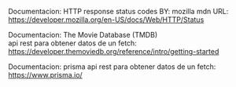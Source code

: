 Documentacion: HTTP response status codes
BY: mozilla mdn 
URL: https://developer.mozilla.org/en-US/docs/Web/HTTP/Status


Documentacion: The Movie Database (TMDB)  
api rest para obtener datos de un fetch:
https://developer.themoviedb.org/reference/intro/getting-started

Documentacion: prisma 
api rest para obtener datos de un fetch:
https://www.prisma.io/